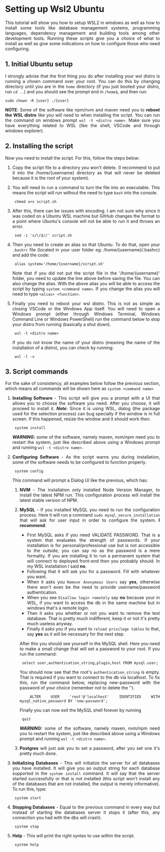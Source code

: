 # **Setting up Wsl2 Ubuntu**

<div style="text-align: justify; text-justify: inter-word;">

This tutorial will show you how to setup WSL2 in windows as well as how to install some tools like database management systems, programming languages, dependency management and building tools among other development tools. Running these scripts give you a choice of what to install as well as give some indications on how to configure those who need configuring.

## **1. Initial Ubuntu setup**

I strongly advise that the first thing you do after installing your wsl distro is running a chown command over your root. You can do this by changing directory until you are in the `home` directory (if you just booted your distro, run `cd ..`) and you should see the prompt end in `/home$`, and then run:

    sudo chown -R {user} ./{user}

**NOTE**: Some of the software like npm/nvm and maven need you to **reboot the WSL distro** like you will need to when installing the script. You can run the command on windows prompt `wsl -t <distro name>`. Make sure you have everything related to WSL (like the shell, VSCode and through windows explorer).

## **2. Installing the script**

Now you need to install the script. For this, follow the steps below:

1) Copy the script file to a directory you won't delete. (I recommend to put it into the /home/{username} directory as that will never be deleted because it is the root of your system).

2) You will need to run a command to turn the file into an executable. This means the script will run without the need to type `bash` into the console.

        chmod u+x script.sh

3) After this, there can be issues with encoding. I am not sure why since it was coded on a Ubuntu WSL machine but GitHub changes the format to a point where Ubuntu's console will not be able to run it and throws an error. 

        sed -i 's/\r$//' script.sh

4) Then you need to create an alias so that Ubuntu. To do that, open your `.bashrc` file (located in your user folder eg: /home/{username}/.bashrc) and add the code:

        alias system='/home/{username}/script.sh'
        
    Note that if you did not put the script file in the '/home/{username}' folder, you need to update the line above before saving the file. You can also change the alias. With the above alias you will be able to access the script by typing `system <command name>`. If you change the alias you will need to type `<alias> <function>`.
    
5) Finally you need to reboot your wsl distro. This is not as simple as closing VSCode or the Windows App itself. You will need to open a Windows prompt (either through Windows Terminal, Windows Command Line or Windows PowerShell) run the command below to stop your distro from running (basically a shut down).

        wsl -t <distro name>

    If you do not know the name of your distro (meaning the name of the installation of a distro), you can check by running:

        wsl -l -v

## **3. Script commands**

For the sake of consistency, all examples below follow the previous section, which means all commands will be shown here as `system <command name>`

1) **Installing Software** - This script will give you a prompt with a UI that allows you to choose the software you need. After you choose, it will proceed to install it. **_Note_**: Since it is using WSL, dialog (the package used for the selection process) can bug specially if the window is in full screen. If this happened, resize the window and it should work then.
    
        system install

   **_WARNING_:** some of the software, namely maven, nvm/npm need you to restart the system, just like described above using a Windows prompt and running `wsl -t <distro name>`.
    
2) **Configuring Software** - As the script warns you during installation, some of the software needs to be configured to function properly. 
    
        system config

    This command will prompt a Dialog UI like the previous, which has:
   
    1) **NVM** - The installation only installed Node Version Manager, to install the latest NPM run. This configuration process will install the latest stable version of NPM.

    2) **MySQL** - If you installed MySQL you need to run the configuration process. Here it will run a command `sudo mysql_secure_installation` that will ask for user input in order to configure the system. <span style="font-weight:bold">I recommend</span>:

        - First MySQL asks if you need VALIDATE PASSWORD. That is a system that evaluates the strength of passwords. If your installation is for personal/professional use but is not accessible to the outside, you can say no as the password is a mere formality. If you are installing it to run a permanent system that will connect to deployed front-end then you probably should. In my WSL installation I said **no**.
        - Following that it will ask you for a password. Fill with whatever you want.
        - When it asks you `Remove Anonymous Users` say **yes**, otherwise there won't even be the need to provide username/password authentication.
        - When you see `Disallow login remotely` say **no** because your in WSL, if you want to access the db in the same machine but in windows that's a remote login.
        - Then it asks you whether or not you want to remove the test database. That is pretty much indifferent, keep it or not it's pretty much useless anyway.
        - Finally it asks you if you want to `reload privilege tables` to that, say **yes** as it will be necessary for the next step.

        After this you should see yourself in the MySQL shell. Here you need to make a small change that will set a password to your root. If you run the command:

            select user,authentication_string,plugin,host FROM mysql.user;

        You should now see that the root's `authentication_string` is empty. That is required if you want to connect to the db via localhost. To fix this, run the command below, replacing new-password with the password of your choice (remember not to delete the '').

            ALTER USER 'root'@'localhost' IDENTIFIED WITH mysql_native_password BY 'new-password';
        
        Finally you can now exit the MySQL shell forever by running 

            quit

        **_WARNING:_** some of the software, namely maven, nvm/npm need you to restart the system, just like described above using a Windows prompt and running `wsl -t <distro name>`.

    3) **Postgres** will just ask you to set a password, after you set one it's pretty much done.

3) **Initializing Databases** - This will initialize the server for all databases you have installed. It will give you an output string for each database supported in the `system install` command. It will say that the server started successfully or that is not installed (this script won't install any of the databases that are not installed, the output is merely informative). To run this, type:

        system start

4) <span style="font-weight:bold">Stopping Databases</span> - Equal to the previous command in every way but instead of starting the databases server it stops it (after this, any connection you had with the dbs will crash).

        system stop

5) <span style="font-weight:bold">Help</span> - This will print the right syntax to use within the script.

        system help


</div>